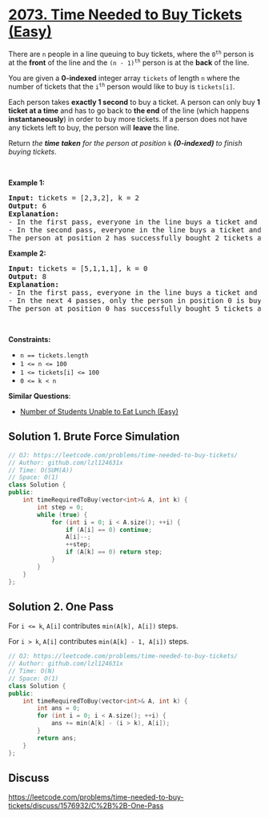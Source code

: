 # [2073. Time Needed to Buy Tickets (Easy)](https://leetcode.com/problems/time-needed-to-buy-tickets/)

<p>There are <code>n</code> people in a line queuing to buy tickets, where the <code>0<sup>th</sup></code> person is at the <strong>front</strong> of the line and the <code>(n - 1)<sup>th</sup></code> person is at the <strong>back</strong> of the line.</p>

<p>You are given a <strong>0-indexed</strong> integer array <code>tickets</code> of length <code>n</code> where the number of tickets that the <code>i<sup>th</sup></code> person would like to buy is <code>tickets[i]</code>.</p>

<p>Each person takes <strong>exactly 1 second</strong> to buy a ticket. A person can only buy <strong>1 ticket at a time</strong> and has to go back to <strong>the end</strong> of the line (which happens <strong>instantaneously</strong>) in order to buy more tickets. If a person does not have any tickets left to buy, the person will <strong>leave </strong>the line.</p>

<p>Return <em>the <strong>time taken</strong> for the person at position </em><code>k</code><em>&nbsp;</em><strong><em>(0-indexed)</em>&nbsp;</strong><em>to finish buying tickets</em>.</p>

<p>&nbsp;</p>
<p><strong>Example 1:</strong></p>

<pre><strong>Input:</strong> tickets = [2,3,2], k = 2
<strong>Output:</strong> 6
<strong>Explanation:</strong> 
- In the first pass, everyone in the line buys a ticket and the line becomes [1, 2, 1].
- In the second pass, everyone in the line buys a ticket and the line becomes [0, 1, 0].
The person at&nbsp;position 2 has successfully bought 2 tickets and it took 3 + 3 = 6 seconds.
</pre>

<p><strong>Example 2:</strong></p>

<pre><strong>Input:</strong> tickets = [5,1,1,1], k = 0
<strong>Output:</strong> 8
<strong>Explanation:</strong>
- In the first pass, everyone in the line buys a ticket and the line becomes [4, 0, 0, 0].
- In the next 4 passes, only the person in position 0 is buying tickets.
The person at&nbsp;position 0 has successfully bought 5 tickets and it took 4 + 1 + 1 + 1 + 1 = 8 seconds.
</pre>

<p>&nbsp;</p>
<p><strong>Constraints:</strong></p>

<ul>
	<li><code>n == tickets.length</code></li>
	<li><code>1 &lt;= n &lt;= 100</code></li>
	<li><code>1 &lt;= tickets[i] &lt;= 100</code></li>
	<li><code>0 &lt;= k &lt; n</code></li>
</ul>


**Similar Questions**:
* [Number of Students Unable to Eat Lunch (Easy)](https://leetcode.com/problems/number-of-students-unable-to-eat-lunch/)

## Solution 1. Brute Force Simulation

```cpp
// OJ: https://leetcode.com/problems/time-needed-to-buy-tickets/
// Author: github.com/lzl124631x
// Time: O(SUM(A))
// Space: O(1)
class Solution {
public:
    int timeRequiredToBuy(vector<int>& A, int k) {
        int step = 0;
        while (true) {
            for (int i = 0; i < A.size(); ++i) {
                if (A[i] == 0) continue;
                A[i]--;
                ++step;
                if (A[k] == 0) return step;
            }
        }
    }
};
```

## Solution 2. One Pass

For `i <= k`, `A[i]` contributes `min(A[k], A[i])` steps.

For `i > k`, `A[i]` contributes `min(A[k] - 1, A[i])` steps.

```cpp
// OJ: https://leetcode.com/problems/time-needed-to-buy-tickets/
// Author: github.com/lzl124631x
// Time: O(N)
// Space: O(1)
class Solution {
public:
    int timeRequiredToBuy(vector<int>& A, int k) {
        int ans = 0;
        for (int i = 0; i < A.size(); ++i) {
            ans += min(A[k] - (i > k), A[i]);
        }
        return ans;
    }
};
```

## Discuss

https://leetcode.com/problems/time-needed-to-buy-tickets/discuss/1576932/C%2B%2B-One-Pass